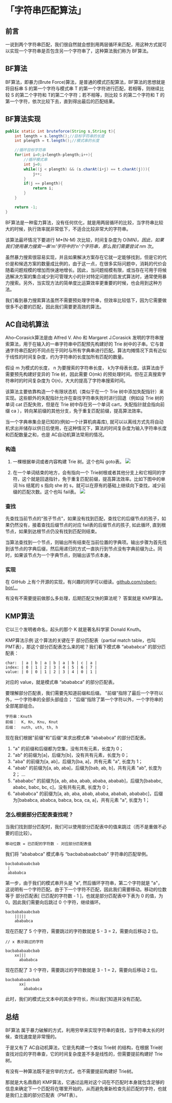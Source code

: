 # 「字符串匹配算法」

## 前言
一说到两个字符串匹配，我们很自然就会想到用两层循环来匹配，用这种方式就可以实现一个字符串是否包含另一个字符串了，这种算法我们称为 BF算法。

## BF算法

BF算法，即暴力(Brute Force)算法，是普通的模式匹配算法，BF算法的思想就是将目标串 S 的第一个字符与模式串 T 的第一个字符进行匹配，若相等，则继续比较 S 的第二个字符和 T的第二个字符；若不相等，则比较 S 的第二个字符和 T 的第一个字符，依次比较下去，直到得出最后的匹配结果。

## BF算法实现

```java
public static int bruteforce(String s,String t){
    int length = s.length();//目标字符串的长度
    int plength = t.length();//模式串的长度

    //循环目标字符串
    for(int i=0;i<length-plength;i++){
        //循环模式串
        int j=0;
        while((j < plength) && (s.charAt(i+j) == t.charAt(j))){
            j++;
        }
        if(j == plength){
            return i;
        }
    }

    return -1;
}
```

BF算法是一种蛮力算法，没有任何优化，就是用两层循环的比较，当字符串比较大的时候，执行效率就非常低下，不适合比较非常大的字符串。

该算法最坏情况下要进行 M*(N-M) 次比较，时间复杂度为 O(M*N)。因此，如果我们使用暴力搜索一串'm'字符中的'n'个字符串，那么我们需要尝试 n*m 次。

虽然暴力搜索很容易实现，并且如果解决方案存在它就一定能够找到，但是它的代价是和候选方案的数量成比例的，由于这一点，在很多实际问题中，消耗的代价会随着问题规模的增加而快速地增长。因此，当问题规模有限，或当存在可用于将候选解决方案的集合减少到可管理大小的针对特定问题的启发式算法时，通常使用暴力搜索。另外，当实现方法的简单度比运算效率更重要的时候，也会用到这种方法。

我们看到暴力搜索算法虽然不需要预处理字符串，但效率比较低下，因为它需要做很多不必要的匹配，因此我们需要更高效的算法。

## AC自动机算法
Aho–Corasick算法是由 Alfred V. Aho 和 Margaret J.Corasick 发明的字符串搜索算法，用于在输入的一串字符串中匹配预先构建好的 Trie 树中的子串。它与普通字符串匹配的不同点在于同时与所有字典串进行匹配。算法均摊情况下具有近似于线性的时间复杂度，约为字符串的长度加所有匹配的数量。

假设 m 为模式的长度， n 为要搜索的字符串长度， k为字母表长度。该算法由于需要预先构建好变异的 Trie 树，因此需要 O(mk) 的预处理时间。但在正真搜索字符串时的时间复杂度为 O(n)，大大的提高了字符串搜索时间。

该算法主要依靠构造一个有限状态机（类似于在一个 Trie 树中添加失配指针）来实现。这些额外的失配指针允许在查找字符串失败时进行回退（例如设 Trie 树的单词 cat 匹配失败，但是在 Trie 树中存在另一个单词 cart，失配指针就会指向前缀 ca ），转向某前缀的其他分支，免于重复匹配前缀，提高算法效率。

当一个字典串集合是已知的(例如一个计算机病毒库), 就可以以离线方式先将自动机求出并储存以供日后使用，在这种情况下，算法的时间复杂度为输入字符串长度和匹配数量之和，也是 AC自动机算法常用的情况。

### 构造

1. 一棵根据单词或者内容构建 Trie 树。这个也叫 goto表。
![](16a9fdda8a97e5f4.png)

2. 在一个单词结束的地方，会有指向一个 Trie树根或者其他分支上和它相同的字符，这个就是回退指针，免于重复匹配前缀，提高算法效率。比如下图中的单词 his 结尾的 s 指向 she 的 s，就可以在原有的基础上继续向下查找，减少前缀的匹配次数。这个也叫 fail表。
![](16aa062555a54a89.png)


### 查找

先查找当前节点的“孩子节点”，如果没有找到匹配，查找它的后缀节点的孩子，如果仍然没有，接着查找后缀节点的对应 fail表的后缀节点的孩子, 如此循环, 直到根节点，如果到达根节点仍没有找到匹配则结束。

当算法查找到一个节点，则输出所有结束在当前位置的字典项。输出步骤为首先找到该节点的字典后缀，然后用递归的方式一直执行到节点没有字典前缀为止。同时，如果该节点为一个字典节点，则输出该节点本身。

### 实现

在 GitHub 上有个开源的实现，有兴趣的同学可以细读。[github.com/robert-bor/…](https://github.com/robert-bor/aho-corasick)

有没有不需要提前做那么多处理，后期匹配又快的算法呢？
答案就是 KMP算法。

## KMP算法
它以三个发明者命名，起头的那个 K 就是著名科学家 Donald Knuth。

KMP算法示例 这个算法的关键在于 部分匹配表（partial match table，也叫 PMT表），那这个部分匹配表怎么来的呢？我们看下模式串 “abababca” 的部分匹配表：
```
char:  | a | b | a | b | a | b | c | a |
index: | 0 | 1 | 2 | 3 | 4 | 5 | 6 | 7 | 
value: | 0 | 0 | 1 | 2 | 3 | 4 | 0 | 1 |
```

对应的 value，就是模式串 “abababca” 的部分匹配表。

要理解部分匹配表，我们需要先知道前缀和后缀。
"前缀"指除了最后一个字符以外，一个字符串的全部头部组合；
"后缀"指除了第一个字符以外，一个字符串的全部尾部组合。

```
字符串：Knuth
前缀：  K, Kn, Knu, Knut
后缀：  nuth, uth, th, h
```
现在我们根据"前缀"和"后缀"来求出模式串 “abababca” 的部分匹配表。

1. "a" 的前缀和后缀都为空集，没有共有元素，长度为 0；
2. "ab" 的前缀为[a]，后缀为[b]，没有共有元素，长度为 0；
3. "aba" 的前缀为[a, ab]，后缀为[ba, a]，共有元素 "a", 长度为 1；
4. "abab" 的前缀为[a, ab, aba]，后缀为[bab, ab, b]，共有元素 "ab", 长度为 2；
...
7. "abababc" 的前缀为[a, ab, aba, abab, ababa, ababab]，后缀为[bababc, ababc, babc, bc, c]，没有共有元素, 长度为 0；
8. "abababca" 的前缀为[a, ab, aba, abab, ababa, ababab, abababc]，后缀为[bababca, ababca, babca, bca, ca, a]，共有元素 "a", 长度为 1；

### **怎么根据部分匹配表查找呢？**

当我们找到部分匹配时，我们可以使用部分匹配表中的值来跳过（而不是重做不必要的旧比较）。
```
移动位数 = 已匹配的字符数 - 对应部分匹配表值
```
我们将 “abababca” 模式串与 “bacbababaabcbab” 字符串的匹配举例。
```
bacbababaabcbab
 |
 abababca
```
第一步，由于我们的模式串开头是 "a", 然后循环字符串，第二个字符就是 "a"，这说明有一个字符匹配。由于下一个字符不匹配，因此我们需要移动。移动的位数等于 部分匹配表[ 已匹配的字符数 - 1 ]，也就是部分匹配表中下表为 0 的值，为 0。因此我们需要向后跳过 0 个字符，继续循环。
```
bacbababaabcbab
    |||||
    abababca
```
现在匹配了 5 个字符，需要跳过的字符数就是 5 - 3 = 2，需要向后移动 2 位。
```
// x 表示跳过的字符

bacbababaabcbab
    xx|||
      abababca
```
现在匹配了 3 个字符，需要跳过的字符数就是 3 - 1 = 2，需要向后移动 2 位。
```
bacbababaabcbab
      xx|
        abababca
```
此时，我们的模式比文本中的其余字符长，所以我们知道并没有匹配。

## 总结
BF算法 属于暴力破解的方式，利用穷举来实现字符串的查找，当字符串太长的时候，查找速度是非常慢的。

于是又有了 AC自动机算法，它是先构建一个类似 Trie树 的结构，在根据 Trie树 查找对应的字符串查，它的时间复杂度差不多是线性的，但需要提前构建好 Trie树。

有没有一种算法既不是穷举的方式，也不需要提前构建好 Trie树。

那就是大名鼎鼎的 KMP算法，它通过运用对这个词在不匹配时本身就包含足够的信息来确定下一个匹配将在哪里开始的，从而避免重新检查先前匹配的字符，也就是我们上面的部分匹配表（PMT表）。